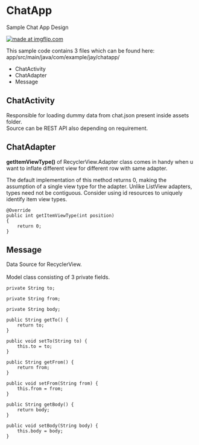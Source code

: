# ChatApp
Sample Chat App Design

<a href="https://imgflip.com/gif/2688fn"><img src="https://i.imgflip.com/2688fn.gif" title="made at imgflip.com"/></a>

This sample code contains 3 files which can be found here: 
app/src/main/java/com/example/jay/chatapp/ <br />

* ChatActivity
* ChatAdapter
* Message

## ChatActivity ##
 Responsible for loading dummy data from chat.json present inside assets folder. <br/> Source can be REST API also depending on requirement.

## ChatAdapter ##
   
**getItemViewType()** of RecyclerView.Adapter class comes in handy when u want to inflate different view for different row with same adapter.

The default implementation of this method returns 0, making the assumption of a single view type for the adapter. 
Unlike ListView adapters, types need not be contiguous. Consider using id resources to uniquely identify item view types.

    @Override 
    public int getItemViewType(int position) 
    { 
        return 0; 
    }

## Message ##
Data Source for RecyclerView. <br />	
Model class consisting of 3 private fields. 
     
    
    private String to;
    
    private String from;
    
    private String body;

    public String getTo() {
        return to;
    }

    public void setTo(String to) {
        this.to = to;
    }

    public String getFrom() {
        return from;
    }

    public void setFrom(String from) {
        this.from = from;
    }

    public String getBody() {
        return body;
    }

    public void setBody(String body) {
        this.body = body;
    }
